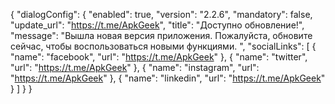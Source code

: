 {
  "dialogConfig": {
    "enabled": true,
    "version": "2.2.6",
    "mandatory": false,
    "update_url": "https://t.me/ApkGeek",
    "title": "Доступно обновление!",
    "message": "Вышла новая версия приложения. Пожалуйста, обновите сейчас, чтобы воспользоваться новыми функциями. ",
    "socialLinks": [
      {
        "name": "facebook",
        "url": "https://t.me/ApkGeek"
      },
      {
        "name": "twitter",
        "url": "https://t.me/ApkGeek"
      },
      {
        "name": "instagram",
        "url": "https://t.me/ApkGeek"
      },
      {
        "name": "linkedin",
        "url": "https://t.me/ApkGeek"
      }
    ]
  }
}


